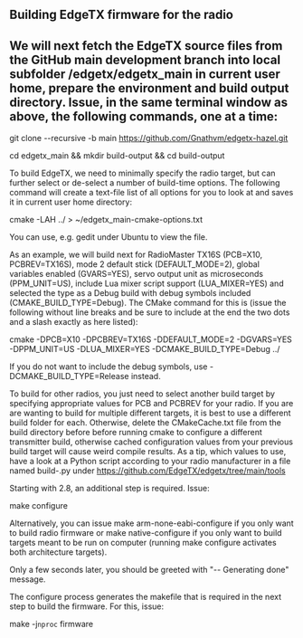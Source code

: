 Building EdgeTX firmware for the radio
--------------------------------------
We will next fetch the EdgeTX source files from the GitHub main development branch into local subfolder /edgetx/edgetx_main in current user home, prepare the environment and build output directory. Issue, in the same terminal window as above, the following commands, one at a time:
-------------------------------------------------------------------------

git clone --recursive -b main https://github.com/Gnathvm/edgetx-hazel.git

cd edgetx_main && mkdir build-output && cd build-output

To build EdgeTX, we need to minimally specify the radio target, but can further select or de-select a number of build-time options. The following command will create a text-file list of all options for you to look at and saves it in current user home directory:

cmake -LAH ../ > ~/edgetx_main-cmake-options.txt

You can use, e.g. gedit under Ubuntu to view the file.

As an example, we will build next for RadioMaster TX16S (PCB=X10, PCBREV=TX16S), mode 2 default stick (DEFAULT_MODE=2), global variables enabled (GVARS=YES), servo output unit as microseconds (PPM_UNIT=US), include Lua mixer script support (LUA_MIXER=YES) and selected the type as a Debug build with debug symbols included (CMAKE_BUILD_TYPE=Debug). The CMake command for this is (issue the following without line breaks and be sure to include at the end the two dots and a slash exactly as here listed):

cmake -DPCB=X10 -DPCBREV=TX16S -DDEFAULT_MODE=2 -DGVARS=YES -DPPM_UNIT=US -DLUA_MIXER=YES -DCMAKE_BUILD_TYPE=Debug ../

If you do not want to include the debug symbols, use -DCMAKE_BUILD_TYPE=Release instead.

To build for other radios, you just need to select another build target by specifying appropriate values for PCB and PCBREV for your radio. If you are are wanting to build for multiple different targets, it is best to use a different build folder for each. Otherwise, delete the CMakeCache.txt file from the build directory before before running cmake to configure a different transmitter build, otherwise cached configuration values from your previous build target will cause weird compile results. As a tip, which values to use, have a look at a Python script according to your radio manufacturer in a file named build-<radio-manufacturer>.py under https://github.com/EdgeTX/edgetx/tree/main/tools

Starting with 2.8, an additional step is required. Issue:

make configure

Alternatively, you can issue make arm-none-eabi-configure if you only want to build radio firmware or make native-configure if you only want to build targets meant to be run on computer (running make configure activates both architecture targets).

Only a few seconds later, you should be greeted with "-- Generating done" message.

The configure process generates the makefile that is required in the next step to build the firmware. For this, issue:

make -j`nproc` firmware
